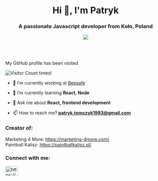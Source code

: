<h1 align="center">Hi 👋, I'm Patryk</h1>
<h3 align="center">A passionate Javascript developer from Koło, Poland</h3>
<div align="center" target="_blank">
<a href="https://www.codewars.com/users/Rybecki"><img src="https://www.codewars.com/users/Rybecki/badges/large"></a>
</div>
<br />
<br />
<br />

My GitHub profile has been visited

![Visitor Count](https://profile-counter.glitch.me/Rybecki/count.svg) times!
&nbsp;
&nbsp;
&nbsp;


- 🔭 I’m currently working at [Beesafe](https://beesafe.pl/)

- 🌱 I’m currently learning **React, Node**

- 💬 Ask me about **React, frontend development**

- 📫 How to reach me? **patryk.tomczyk1993@gmail.com**

<h3>Creator of:</h3>

Marketing 4 More: https://marketing-4more.com/ <br>
Paintball Kalisz: https://paintballkalisz.pl/

<h3 align="left">Connect with me:</h3>
<p align="left">
<a href="https://linkedin.com/in/https://www.linkedin.com/in/patryk-tomczyk-3b2ab1151/" target="blank"><img align="center" src="https://raw.githubusercontent.com/rahuldkjain/github-profile-readme-generator/master/src/images/icons/Social/linked-in-alt.svg" alt="https://www.linkedin.com/in/patryk-tomczyk-3b2ab1151/" height="30" width="40" /></a>
</p>
